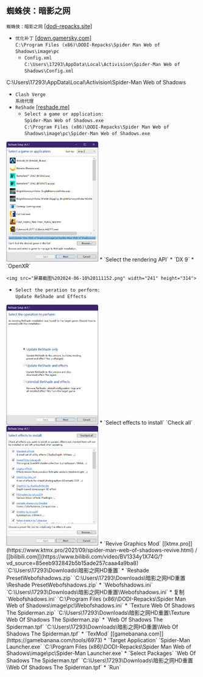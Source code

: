 ## 蜘蛛侠：暗影之网
`蜘蛛侠：暗影之网` [[dodi-repacks.site]](https://dodi-repacks.site/610-spider-man-web-of-shadows-v-1-1-from-3-66-gb-dodi-repack/)
* `优化补丁` [[down.gamersky.com]](https://down.gamersky.com/pc/200811/16723.shtml)  
  `C:\Program Files (x86)\DODI-Repacks\Spider Man Web of Shadows\image\pc`
  * `Config.xml`  
    `C:\Users\17293\AppData\Local\Activision\Spider-Man Web of Shadows\Config.xml`

C:\Users\17293\AppData\Local\Activision\Spider-Man Web of Shadows
* `Clash Verge`  
`系统代理`
* `ReShade` [[reshade.me]](https://reshade.me/#download)  
  * `Select a game or application:`  
`Spider-Man Web of Shadows.exe`  
`C:\Program Files (x86)\DODI-Repacks\Spider Man Web of Shadows\image\pc\Spider-Man Web of Shadows.exe`  
<img src="屏幕截图%202024-06-10%20111008.png" width="241" height="314">
  * `Select the rendering API`  
    * `DX 9`
    * `OpenXR`

    <img src="屏幕截图%202024-06-10%20111152.png" width="241" height="314">
  * `Select the peration to perform:`  
`Update ReShade and Effects`  
<img src="屏幕截图%202024-06-10%20111743.png" width="241" height="314">
  * `Select effects to install`  
`Check all`  
<img src="屏幕截图%202024-06-10%20111946.png" width="241" height="314">
* `Revive Graphics Mod` [[ktmx.pro]](https://www.ktmx.pro/2021/09/spider-man-web-of-shadows-revive.html) / [[bilibili.com]](https://www.bilibili.com/video/BV1334y1X74G/?vd_source=85eeb932842b5b15ade257caaa4a9ba8)  
`C:\Users\17293\Downloads\暗影之网HD重置`
  * `Reshade PresetWebofshadows.zip`  
`C:\Users\17293\Downloads\暗影之网HD重置\Reshade PresetWebofshadows.zip`
    * `Webofshadows.ini`  
`C:\Users\17293\Downloads\暗影之网HD重置\Webofshadows.ini`
    * 复制`Webofshadows.ini`  
`C:\Program Files (x86)\DODI-Repacks\Spider Man Web of Shadows\image\pc\Webofshadows.ini`
  * `Texture Web Of Shadows The Spiderman.zip`  
`C:\Users\17293\Downloads\暗影之网HD重置\Texture Web Of Shadows The Spiderman.zip`
    * `Web Of Shadows The Spiderman.tpf`  
`C:\Users\17293\Downloads\暗影之网HD重置\Web Of Shadows The Spiderman.tpf`
* `TexMod` [[gamebanana.com]](https://gamebanana.com/tools/6973)
  * `Target Application`  
`Spider-Man Launcher.exe`  
`C:\Program Files (x86)\DODI-Repacks\Spider Man Web of Shadows\image\pc\Spider-Man Launcher.exe`
  * `Select Packages`  
`Web Of Shadows The Spiderman.tpf`  
`C:\Users\17293\Downloads\暗影之网HD重置\Web Of Shadows The Spiderman.tpf`
  * `Run`